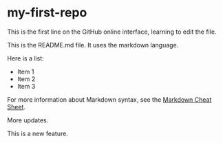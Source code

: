 # my-first-repo

This is the first line on the GitHub online interface, learning to edit the file.

This is the README.md file. It uses the markdown language.

Here is a list:

  + Item 1
  + Item 2
  + Item 3

For more information about Markdown syntax, see the [Markdown Cheat Sheet](https://www.markdownguide.org/cheat-sheet/).

More updates.

This is a new feature.